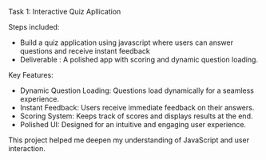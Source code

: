 Task 1: Interactive Quiz Apllication

Steps included:

* Build a quiz application using javascript where users can answer questions and receive instant feedback
* Deliverable : A polished app with scoring and dynamic question loading.

Key Features:

* Dynamic Question Loading: Questions load dynamically for a seamless experience.
* Instant Feedback: Users receive immediate feedback on their answers.
* Scoring System: Keeps track of scores and displays results at the end.
* Polished UI: Designed for an intuitive and engaging user experience.
  
This project helped me deepen my understanding of JavaScript and user interaction.




